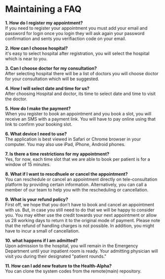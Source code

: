 # Maintaining a FAQ
**1.	How do I register my appointment?**<br>
If you need to register your appointment you must add your email and password for login once you login they will ask again your password confirmation and sents you verifiaction code on your email.

**2.	How can I choose hospital?**<br>
it's easy to select hospital after registration, you will select the hospital which is near to you.

**3.	Can I choose doctor for my consultation?**<br>
After selecting hospital there will be a list of doctors you will choose doctor for your consultation which will be suggested.

**4.	How I will select date and time for us?**<br>
After choosing Hospital and doctor, its time to select date and time to visit the doctor.

**5.	How do I make the payment?**<br>
When you register to book an appointment and you book a slot, you will receive an SMS with a payment link. You will have to pay online using that link to confirm your booking slot.

**6.	What device I need to use?**<br>
 The application is best viewed in Safari or Chrome browser in your computer. You may also use iPad, iPhone, Android phones.
 
**7.	Is there a time restrictions for my appointment?**<br>
Yes, for now, each time slot that we are able to book per patient is for a window of 15 minutes.

**8. What if I want to rescdhuele or cancel the appointment?**<br>
You can reschedule or cancel an appointment directly on tele-consultation platform by providing certain information. Alternatively, you can call a member of our team to help you with the rescheduling or cancellation.

**9. What is your refund policy?**<br>
First off, we hope that you don’t have to book and cancel an appointment with us. But, in case you still need to do that we will be happy to consider you. You may either use the credit towards your next appointment or allow us 28 working days to return it to the original mode of payment. Please note that the refund of handling charges is not possible. In addition, you might have to incur a small of cancellation.

**10. what happens if I am admitted?**<br>
Upon admission to the hospital, you will remain in the Emergency Department until your inpatient room is ready. Your admitting physician will visit you during their designated "patient rounds."

**11. How can I add new feature to the Health-Alpha?**<br>
You can clone the system codes from the remote(main) repository.



